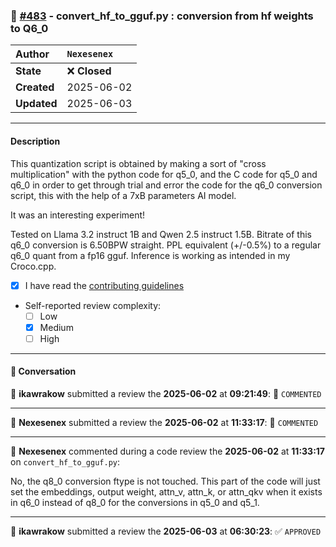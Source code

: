 ### 🔀 [#483](https://github.com/ikawrakow/ik_llama.cpp/pull/483) -  convert_hf_to_gguf.py : conversion from hf weights to Q6_0

| **Author** | `Nexesenex` |
| :--- | :--- |
| **State** | ❌ **Closed** |
| **Created** | 2025-06-02 |
| **Updated** | 2025-06-03 |

---

#### Description

This quantization script is obtained by making a sort of "cross multiplication" with the python code for q5_0, and the C code for q5_0 and q6_0 in order to get through trial and error the code for the q6_0 conversion script, this with the help of a 7xB parameters AI model.

It was an interesting experiment!

Tested on Llama 3.2 instruct 1B and Qwen 2.5 instruct 1.5B.
Bitrate of this q6_0 conversion is 6.50BPW straight.
PPL equivalent (+/-0.5%) to a regular q6_0 quant from a fp16 gguf.
Inference is working as intended in my Croco.cpp.

- [x] I have read the [contributing guidelines](https://github.com/ggerganov/llama.cpp/blob/master/CONTRIBUTING.md)
- Self-reported review complexity:
  - [ ] Low
  - [x] Medium
  - [ ] High

---

#### 💬 Conversation

👤 **ikawrakow** submitted a review the **2025-06-02** at **09:21:49**: 💬 `COMMENTED`

---

👤 **Nexesenex** submitted a review the **2025-06-02** at **11:33:17**: 💬 `COMMENTED`

---

👤 **Nexesenex** commented during a code review the **2025-06-02** at **11:33:17** on `convert_hf_to_gguf.py`:<br>

No, the q8_0 conversion ftype is not touched.
This part of the code will just set the embeddings, output weight, attn_v, attn_k, or attn_qkv when it exists in q6_0 instead of q8_0 for the conversions in q5_0 and q5_1.

---

👤 **ikawrakow** submitted a review the **2025-06-03** at **06:30:23**: ✅ `APPROVED`